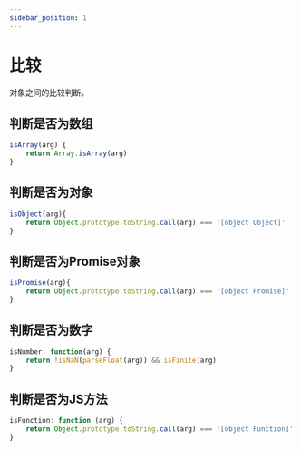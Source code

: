 ```yaml
---
sidebar_position: 1
---
```

# 比较
对象之间的比较判断。

## 判断是否为数组

```javascript
isArray(arg) {
    return Array.isArray(arg)
}
```

## 判断是否为对象
```javascript
isObject(arg){
    return Object.prototype.toString.call(arg) === '[object Object]'
}
```

## 判断是否为Promise对象
```javascript
isPromise(arg){
    return Object.prototype.toString.call(arg) === '[object Promise]'
}
```

## 判断是否为数字
```javascript
isNumber: function(arg) {
    return !isNaN(parseFloat(arg)) && isFinite(arg)
}
```

## 判断是否为JS方法
```javascript
isFunction: function (arg) {
    return Object.prototype.toString.call(arg) === '[object Function]'
}
```